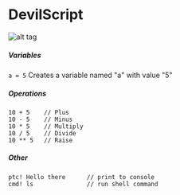 # DevilScript
![alt tag](http://i.imgur.com/Nb57BU5.png)

##### Variables
`a = 5` Creates a variable named "a" with value "5"


##### Operations
```
10 + 5    // Plus
10 - 5    // Minus
10 * 5    // Multiply
10 / 5    // Divide
10 ** 5   // Raise
```

##### Other
```
ptc! Hello there      // print to console
cmd! ls               // run shell command
```
